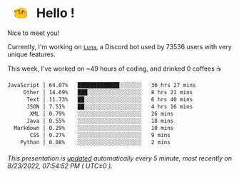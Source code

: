 <h1>   <img src="./spoinky.gif" style="vertical-align:middle;" width="30px">   Hello ! </h1>

Nice to meet you!

Currently, I'm working on <a href='https://github.com/Asgarrrr/Luna'>`Luna`</a>, a Discord bot used by 73536 users with very unique features.

This week, I've worked on ~49 hours of coding, and drinked 0 coffees ☕

```
JavaScript │ 64.07%   █████████████░░░░░░░   36 hrs 27 mins
     Other │ 14.69%   ███░░░░░░░░░░░░░░░░░   8 hrs 21 mins
      Text │ 11.73%   ██░░░░░░░░░░░░░░░░░░   6 hrs 40 mins
      JSON │ 7.51%    ██░░░░░░░░░░░░░░░░░░   4 hrs 16 mins
       XML │ 0.79%    ░░░░░░░░░░░░░░░░░░░░   26 mins
      Java │ 0.55%    ░░░░░░░░░░░░░░░░░░░░   18 mins
  Markdown │ 0.29%    ░░░░░░░░░░░░░░░░░░░░   10 mins
       CSS │ 0.27%    ░░░░░░░░░░░░░░░░░░░░   9 mins
    Python │ 0.08%    ░░░░░░░░░░░░░░░░░░░░   2 mins
```

###### This presentation is [updated](https://github.com/Asgarrrr) automatically every 5 minute, most recently on 8/23/2022, 07:54:52 PM ( UTC±0 ).